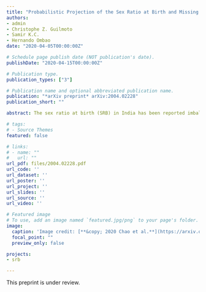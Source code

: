 ```yaml
---
title: "Probabilistic Projection of the Sex Ratio at Birth and Missing Female Births by State and Union Territory in India"
authors:
- admin
- Christophe Z. Guilmoto
- Samir K.C.
- Hernando Ombao
date: "2020-04-05T00:00:00Z"

# Schedule page publish date (NOT publication's date).
publishDate: "2020-04-15T00:00:00Z"

# Publication type.
publication_types: ["3"]

# Publication name and optional abbreviated publication name.
publication: "*arXiv preprint* arXiv:2004.02228"
publication_short: ""

abstract: The sex ratio at birth (SRB) in India has been reported imbalanced since the 1970s. Previous studies have shown a great variation in the SRB across geographic locations in India till 2016. As one of the most populous countries and in view of its great regional heterogeneity, it is crucial to produce probabilistic projections for the SRB in India at state level for the purpose of population projection and policy planning. In this paper, we implement a Bayesian hierarchical time series model to project SRB in India by state. We generate SRB probabilistic projections from 2017 to 2030 for 29 States and Union Territories (UTs) in India, and present results in 21 States/UTs with data from the Sample Registration System. Our analysis takes into account two state-specific factors that contribute to sex-selective abortion and resulting sex imbalances at birth: intensity of son preference and fertility squeeze. We project that the largest contribution to female births deficits is in Uttar Pradesh, with cumulative number of missing female births projected to be 2.0 (95% credible interval (1.9; 2.2)) million from 2017 to 2030. The total female birth deficits during 2017--2030 for the whole India is projected to be 6.8 (6.6; 7.0) million.

# tags:
# - Source Themes
featured: false

# links:
# - name: ""
#   url: ""
url_pdf: files/2004.02228.pdf
url_code: ''
url_dataset: ''
url_poster: ''
url_project: ''
url_slides: ''
url_source: ''
url_video: ''

# Featured image
# To use, add an image named `featured.jpg/png` to your page's folder. 
image:
  caption: 'Image credit: [**&copy; 2020 Chao et al.**](https://arxiv.org/pdf/2004.02228.pdf)'
  focal_point: ""
  preview_only: false

projects:
- srb

---
```


This preprint is under review.
